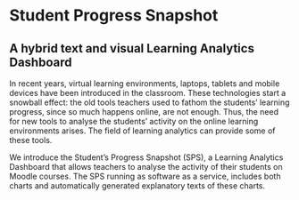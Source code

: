 # Student Progress Snapshot
## A hybrid text and visual Learning Analytics Dashboard

In recent years, virtual learning environments, laptops, tablets and mobile devices have been introduced in the classroom. These technologies start a snowball effect: the old tools teachers used to fathom the students’ learning progress, since so much happens online, are not enough. Thus, the need for new tools to analyse the students’ activity on the online learning environments arises. The field of learning analytics can provide some of these tools.

We introduce the Student’s Progress Snapshot (SPS), a Learning Analytics Dashboard that allows teachers to analyse the activity of their students on Moodle courses. The SPS running as software as a service, includes both charts and automatically generated explanatory texts of these charts.
